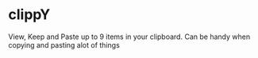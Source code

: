 # clippY
 View, Keep and Paste up to 9 items in your clipboard. Can be handy when copying and pasting alot of things
